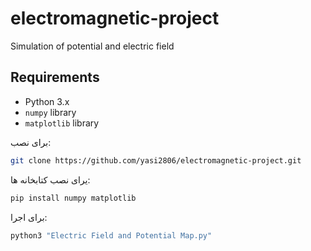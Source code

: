 # electromagnetic-project
Simulation of potential and electric field

## Requirements
- Python 3.x
- `numpy` library
- `matplotlib` library

برای نصب:
```bash
git clone https://github.com/yasi2806/electromagnetic-project.git
```
یرای نصب کتابخانه ها:
```bash
pip install numpy matplotlib
```
برای اجرا:
```bash
python3 "Electric Field and Potential Map.py"
```
